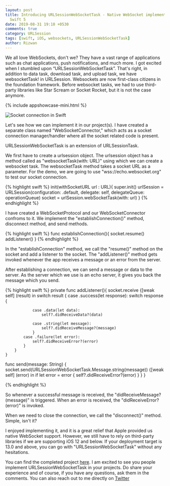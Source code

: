 ```yaml
---
layout: post
title: Introducing URLSessionWebSocketTask - Native WebSocket implementation using
  Swift 5
date: 2019-08-31 19:10 +0530
comments: true
category: URLSession
tags: [swift, iOS, websockets, URLSessionWebSocketTask]
author: Rizwan
---
```


We all love WebSockets, don't we? They have a vast range of applications such as chat applications, push notifications, and much more. I got excited when I stumbled upon 
“URLSessionWebSocketTask”. That's right, in addition to data task, download task, and upload task, we have websocketTask! in URLSession. Websockets are now first-class citizens in the foundation framework. Before websocket tasks, we had to use third-party libraries like Star Scream or Socket Rocket, but it is not the case anymore.

{% include appshowcase-mini.html %}

![Socket connection in Swift](/blog/assets/images/websockettask.jpg)


Let's see how we can implement it in our project(s). 
I have created a separate class named "WebSocketConnector," which acts as a socket connection manager/handler where all the socket related code is present. 

URLSessionWebSocketTask is an extension of URLSessionTask. 

We first have to create a urlsession object. The urlsession object has a method called as "websocketTask(with: URL)" using which we can create a websocket task. 
The websocketTask method takes a socket URL as a parameter. For the demo, we are going to use "wss://echo.websocket.org" to test our socket connection.

{% highlight swift %}
init(withSocketURL url : URL){
        super.init()
        urlSession  = URLSession(configuration: .default, delegate: self, delegateQueue: operationQueue)
        socket = urlSession.webSocketTask(with: url)
    }
{% endhighlight %}



I have created a WebSocketProtocol and our  WebSocketConnector confroms to it. We implement the "establishConnection()" method, disconnect method, and send methods. 

{% highlight swift %}
func establishConnection(){
        socket.resume()
        addListener()
    }
{% endhighlight %}


In the "establishConnection" method, we call the "resume()" method on the socket and add a listener to the socket. The "addListener()" method gets invoked whenever the app receives a message or an error from the server. 

After establishing a connection,  we can send a message or data to the server. As the server which we use is an echo server, it gives you back the message which you send.  

{% highlight swift %}
    private func addListener(){
        socket.receive {[weak self] (result) in
            switch result {
            case .success(let response):
                switch response {
                    
                case .data(let data):
                    self?.didReceiveData?(data)

                case .string(let message):
                    self?.didReceiveMessage?(message)
                }
            case .failure(let error):
                self?.didReceiveError?(error)
            }
        }
    }

func send(message: String) {
        socket.send(URLSessionWebSocketTask.Message.string(message)) {[weak self] (error) in
            if let error = error {
                self?.didReceiveError?(error)
            }
        }
    }

{% endhighlight %}

So whenever a successful message is received, the "didReceiveMessage?(message)" is triggered. When an error is received, the "didReceiveError?(error)" is invoked. 

When we need to close the connection, we call the "disconnect()" method. Simple, isn't it?

I enjoyed implementing it, and it is a great relief that Apple provided us native WebSocket support. However, we still have to rely on third-party libraries if we are supporting iOS 12 and below. If your deployment target is 13.0 and above, you can go with "URLSessionWebSocketTask" without any hesitations. 

You can find the completed project [here](https://github.com/rizwan95/SwiftWebSockets).
I am excited to see you people implement URLSessionWebSocketTask in your projects. Do share your experience and of course, if you have any questions, ask them in the comments. You can also reach out to me directly on [Twitter](https://twitter.com/rizwanasifahmed)

